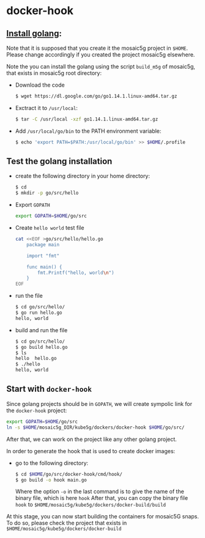 # docker-hook

<!-- [![Go Report Card](https://goreportcard.com/badge/github.com/tig4605246/snap-hook-for-docker)](https://goreportcard.com/report/github.com/tig4605246/snap-hook-for-docker) -->

<!-- This project includes:

- hook: For installing snap and configure files inside docker
- gen: For building new version of OAI snap Docker container -->

<!-- ## Directory Structure Reference

[Project layout](https://github.com/golang-standards/project-layout) -->


## [Install golang](https://golang.org/doc/install):
Note that it is supposed that you create it the mosaic5g project in ```$HOME```. Please change accordingly if you created the project mosaic5g elsewhere.

Note the you can install the golang using the script ```build_m5g``` of mosaic5g, that exists in mosaic5g root directory:
- Download the code
    ```bash
    $ wget https://dl.google.com/go/go1.14.1.linux-amd64.tar.gz
    ```

- Exctract it to ```/usr/local```:
    ```bash
    $ tar -C /usr/local -xzf go1.14.1.linux-amd64.tar.gz
    ```
- Add ```/usr/local/go/bin``` to the PATH environment variable:
    ```bash
    $ echo 'export PATH=$PATH:/usr/local/go/bin' >> $HOME/.profile
    ```
## Test the golang installation
- create the following directory in your home directory:
    ```bash
    $ cd
    $ mkdir -p go/src/hello
    ```
- Export ```GOPATH```
    ```bash
    export GOPATH=$HOME/go/src
    ```
- Create ```hello world``` test file
    ```bash
    cat <<EOF >go/src/hello/hello.go
        package main

        import "fmt"

        func main() {
            fmt.Printf("hello, world\n")
        }
    EOF
    ```
- run the file
    ```bash
    $ cd go/src/hello/
    $ go run hello.go 
    hello, world
    ```
- build and run the file
    ```bash
    $ cd go/src/hello/
    $ go build hello.go
    $ ls
    hello  hello.go
    $ ./hello 
    hello, world
    ```
## Start with ```docker-hook```

Since golang projects should be in ```GOPATH```, we will create sympolic link for the ```docker-hook``` project:
```bash
export GOPATH=$HOME/go/src
ln -s $HOME/mosaic5g_DIR/kube5g/dockers/docker-hook $HOME/go/src/
```

After that, we can work on the project like any other golang project.

In order to generate the hook that is used to create docker images:
- go to the following directory:
    ```bash
    $ cd $HOME/go/src/docker-hook/cmd/hook/
    $ go build -o hook main.go
    ```
    Where the option ```-o``` in the last command is to give the name of the binary file, which is here ```hook```
    After that, you can copy the binary file ```hook``` to ```$HOME/mosaic5g/kube5g/dockers/docker-build/build```

At this stage, you can now start building the containers for mosaic5G snaps. To do so, please check the project that exists in ```$HOME/mosaic5g/kube5g/dockers/docker-build```